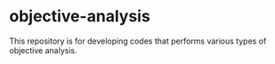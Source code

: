 # objective-analysis

This repository is for developing codes that performs various types of objective analysis.
